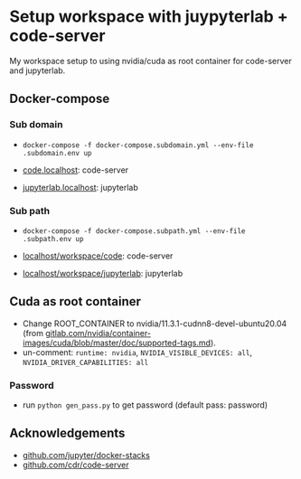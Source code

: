 # Setup workspace with juypyterlab + code-server

My workspace setup to using nvidia/cuda as root container for code-server and jupyterlab.

## Docker-compose

### Sub domain

- `docker-compose -f docker-compose.subdomain.yml --env-file .subdomain.env up` 

- [code.localhost](code.localhost): code-server
- [jupyterlab.localhost](jupyterlab.localhost): jupyterlab

### Sub path

- `docker-compose -f docker-compose.subpath.yml --env-file .subpath.env up`

- [localhost/workspace/code](code.localhost): code-server
- [localhost/workspace/jupyterlab](jupyterlab.localhost): jupyterlab

## Cuda as root container

- Change ROOT_CONTAINER to nvidia/11.3.1-cudnn8-devel-ubuntu20.04 (from [gitlab.com/nvidia/container-images/cuda/blob/master/doc/supported-tags.md](https://gitlab.com/nvidia/container-images/cuda/blob/master/doc/supported-tags.md)).
- un-comment: `runtime: nvidia`, `NVIDIA_VISIBLE_DEVICES: all`, `NVIDIA_DRIVER_CAPABILITIES: all`

### Password

- run `python gen_pass.py` to get password (default pass: password)

## Acknowledgements

- [github.com/jupyter/docker-stacks](https://github.com/jupyter/docker-stacks)
- [github.com/cdr/code-server](https://github.com/cdr/code-server)
